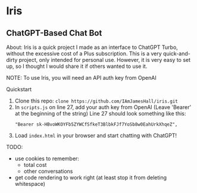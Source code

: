 # Iris 
## ChatGPT-Based Chat Bot
About:
Iris is a quick project I made as an interface to ChatGPT Turbo, without the excessive cost of a Plus subscription. This is a very quick-and-dirty project, only intended for personal use. However, it is very easy to set up, so I thought I would share it if others wanted to use it.

NOTE: To use Iris, you will need an API auth key from OpenAI

Quickstart
1. Clone this repo: `clone https://github.com/IAmJamesHall/iris.git`
2. In `scripts.js` on line 27, add your auth key from OpenAI (Leave 'Bearer' at the beginning of the string)
    Line 27 should look something like this:
    ```
    "Bearer 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",
    ```
3. Load `index.html` in your browser and start chatting with ChatGPT!

TODO:
- use cookies to remember:
    - total cost
    - other conversations
- get code rendering to work right (at least stop it from deleting whitespace)
